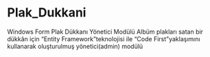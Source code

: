 # Plak_Dukkani
Windows Form Plak Dükkanı Yönetici Modülü
Albüm plakları satan bir dükkân için “Entity Framework”teknolojisi ile “Code First”yaklaşımını kullanarak oluşturulmuş yönetici(admin) modülü
